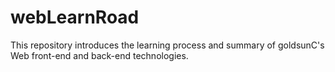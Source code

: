 # webLearnRoad
This repository introduces the learning process and summary of goldsunC's Web front-end and back-end technologies.
